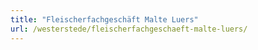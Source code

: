 ```yaml
---
title: "Fleischerfachgeschäft Malte Luers"
url: /westerstede/fleischerfachgeschaeft-malte-luers/
---
```

